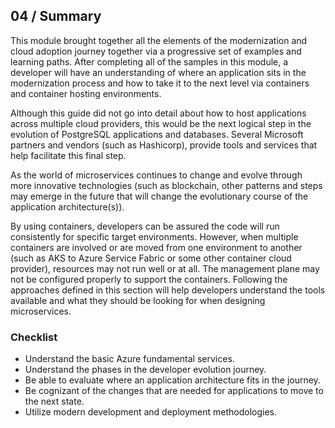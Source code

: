 ## 04 / Summary

This module brought together all the elements of the modernization and cloud adoption journey together via a progressive set of examples and learning paths. After completing all of the samples in this module, a developer will have an understanding of where an application sits in the modernization process and how to take it to the next level via containers and container hosting environments.

Although this guide did not go into detail about how to host applications across multiple cloud providers, this would be the next logical step in the evolution of PostgreSQL applications and databases. Several Microsoft partners and vendors (such as Hashicorp), provide tools and services that help facilitate this final step.

As the world of microservices continues to change and evolve through more innovative technologies (such as blockchain, other patterns and steps may emerge in the future that will change the evolutionary course of the application architecture(s)).

By using containers, developers can be assured the code will run consistently for specific target environments. However, when multiple containers are involved or are moved from one environment to another (such as AKS to Azure Service Fabric or some other container cloud provider), resources may not run well or at all. The management plane may not be configured properly to support the containers. Following the approaches defined in this section will help developers understand the tools available and what they should be looking for when designing microservices.

### Checklist

- Understand the basic Azure fundamental services.
- Understand the phases in the developer evolution journey.
- Be able to evaluate where an application architecture fits in the journey.
- Be cognizant of the changes that are needed for applications to move to the next state.
- Utilize modern development and deployment methodologies.
